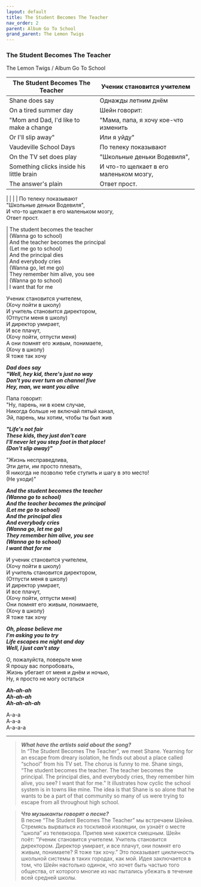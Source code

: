 ```yaml
---  
layout: default  
title: The Student Becomes The Teacher  
nav_order: 2  
parent: Album Go To School  
grand_parent: The Lemon Twigs  
---  
```


### **The Student Becomes The Teacher**  
<p>
The Lemon Twigs	/ Album Go To School
</p>

| The Student Becomes The Teacher             | Ученик становится учителем                 |
| ------------------------------------------- | ------------------------------------------ |
| Shane does say                              |  Однажды летним днём                       | 
| On a tired summer day                       | Шейн говорит:                              | 
| "Mom and Dad, I'd like to make a change     | "Мама, папа, я хочу кое-что изменить       | 
| Or I'll slip away"                          | Или я уйду"                                | 
| Vaudeville School Days                      | По телеку показывают                       |
| On the TV set does play                     | "Школьные деньки Водевиля",                |
| Something clicks inside his little brain    | И что-то щелкает в его маленьком мозгу,    |
| The answer's plain                          | Ответ прост.                               |
| 
| 
| 
| 
По телеку показывают  
"Школьные деньки Водевиля",  
И что-то щелкает в его маленьком мозгу,  
Ответ прост.  

| The student becomes the teacher  
| (Wanna go to school)  
| And the teacher becomes the principal  
| (Let me go to school)  
| And the principal dies  
| And everybody cries  
| (Wanna go, let me go)  
| They remember him alive, you see  
| (Wanna go to school)  
| I want that for me

Ученик становится учителем,  
(Хочу пойти в школу)  
И учитель становится директором,  
(Отпусти меня в школу)  
И директор умирает,  
И все плачут,  
(Хочу пойти, отпусти меня)  
А они помнят его живым, понимаете,  
(Хочу в школу)  
Я тоже так хочу  

**_Dad does say  
"Well, hey kid, there's just no way  
Don't you ever turn on channel five  
Hey, man, we want you alive_**  

Папа говорит:  
"Ну, парень, ни в коем случае,  
Никогда больше не включай пятый канал,  
Эй, парень, мы хотим, чтобы ты был жив  

**_"Life's not fair  
These kids, they just don't care  
I'll never let you step foot in that place!  
(Don't slip away)"_**  

"Жизнь несправедлива,  
Эти дети, им просто плевать,  
Я никогда не позволю тебе ступить и шагу в это место!  
(Не уходи)"

**_And the student becomes the teacher  
(Wanna go to school)  
And the teacher becomes the principal  
(Let me go to school)  
And the principal dies  
And everybody cries  
(Wanna go, let me go)  
They remember him alive, you see  
(Wanna go to school)  
I want that for me_**  

И ученик становится учителем,  
(Хочу пойти в школу)  
И учитель становится директором,  
(Отпусти меня в школу)  
И директор умирает,  
И все плачут,  
(Хочу пойти, отпусти меня)  
Они помнят его живым, понимаете,  
(Хочу в школу)  
Я тоже так хочу  

**_Oh, please believe me  
I'm asking you to try  
Life escapes me night and day  
Well, I just can't stay_**  

О, пожалуйста, поверьте мне  
Я прошу вас попробовать,  
Жизнь убегает от меня и днём и ночью,  
Ну, я просто не могу остаться  

**_Ah-ah-ah  
Ah-ah-ah  
Ah-ah-ah-ah_**  

А-а-а  
А-а-а  
А-а-а-а  

- - -

> **_What have the artists said about the song?_**  
In “The Student Becomes The Teacher”, we meet Shane. Yearning for an escape from dreary isolation, he finds out about a place called “school” from his TV set. The chorus is funny to me. Shane sings, “The student becomes the teacher. The teacher becomes the principal. The principal dies, and everybody cries, they remember him alive, you see? I want that for me.” It illustrates how cyclic the school system is in towns like mine. The idea is that Shane is so alone that he wants to be a part of that community so many of us were trying to escape from all throughout high school.

> **_Что музыканты говорят о песне?_**  
В песне “The Student Becomes The Teacher” мы встречаем Шейна. Стремясь вырваться из тоскливой изоляции, он узнаёт о месте “школа” из телевизора. Припев мне кажется смешным. Шейн поёт: “Ученик становится учителем. Учитель становится директором. Директор умирает, и все плачут, они помнят его живым, понимаете? Я тоже так хочу.” Это показывает цикличность школьной системы в таких городах, как мой. Идея заключается в том, что Шейн настолько одинок, что хочет быть частью того общества, от которого многие из нас пытались убежать в течение всей средней школы.
